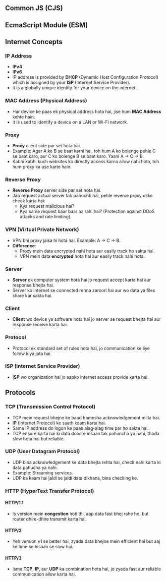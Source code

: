 
## Common JS (CJS) 
## EcmaScript Module (ESM)

## Internet Concepts

### IP Address
- **IPv4**
- **IPv6**
- IP address is provided by **DHCP** (Dynamic Host Configuration Protocol) which is assigned by your **ISP** (Internet Service Provider).
- It is a globally unique identity for your device on the internet.

### MAC Address (Physical Address)
- Har device ke paas ek physical address hota hai, jise hum **MAC Address** kehte hain.
- It is used to identify a device on a LAN or Wi-Fi network.

### Proxy
- **Proxy** client side par set hota hai.
- Example: Agar A ko B se baat karni hai, toh hum A ko bolenge pehle C se baat karo, aur C ko bolenge B se baat karo. Yaani A -> C -> B.
- Kabhi kabhi kuch websites ko directly access karna allow nahi hota, toh hum proxy ka use karte hain.

### Reverse Proxy
- **Reverse Proxy** server side par set hota hai.
- Jab request actual server tak pahuchti hai, pehle reverse proxy usko check karta hai:
  - Kya request malicious hai?
  - Kya same request baar baar aa rahi hai? (Protection against DDoS attacks and rate limiting).

### VPN (Virtual Private Network)
- VPN bhi proxy jaisa hi hota hai. Example: A -> C -> B.
- **Difference**:
  - Proxy mein data encrypted nahi hota aur easily track ho sakta hai.
  - VPN mein data **encrypted** hota hai aur easily track nahi hota.

### Server
- **Server** ek computer system hota hai jo request accept karta hai aur response bhejta hai.
- Server ko internet se connected rehna zaroori hai aur wo data ya files share kar sakta hai.

### Client
- **Client** wo device ya software hota hai jo server se request bhejta hai aur response receive karta hai.

### Protocol
- Protocol ek standard set of rules hota hai, jo communication ke liye follow kiya jata hai.

### ISP (Internet Service Provider)
- **ISP** wo organization hai jo aapko internet access provide karta hai.

## Protocols

### TCP (Transmission Control Protocol)
- TCP mein request bhejne ke baad hamesha acknowledgement milta hai.
- **IP** (Internet Protocol) ke saath kaam karta hai.
- Same IP address do logon ke paas alag-alag time par ho sakta hai.
- TCP ensure karta hai ki data doosre insaan tak pahuncha ya nahi, thoda slow hota hai but reliable.

### UDP (User Datagram Protocol)
- UDP bina acknowledgement ke data bhejta rehta hai, check nahi karta ki data pahucha ya nahi.
- Example: Streaming services.
- UDP ka kaam hai jaldi se jaldi data dikhana, bina checking ke.

### HTTP (HyperText Transfer Protocol)

#### HTTP/1.1
- Is version mein **congestion** hoti thi, aap data fast bhej rahe ho, but router dhire-dhire transmit karta hai.

#### HTTP/2
- Yeh version v1 se better hai, zyada data bhejne mein efficient hai but aaj ke time ke hisaab se slow hai.

#### HTTP/3
- Isme **TCP**, **IP**, aur **UDP** ka combination hota hai, jo zyada fast aur reliable communication allow karta hai.
